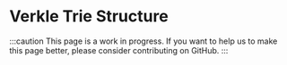 # Verkle Trie Structure

:::caution
This page is a work in progress. If you want to help us to make this page better, please consider contributing on GitHub.
:::